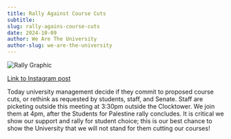 ```yaml
---
title: Rally Against Course Cuts
subtitle: 
slug: rally-agains-course-cuts
date: 2024-10-09
author: We Are The University
author-slug: we-are-the-university
---
```


![Rally Graphic](/media/rally.png)

[Link to Instagram post](https://instagram.com/p/DA4Es4UTDwp/)

Today university management decide if they commit to proposed course cuts, or rethink as requested by students, staff, and Senate. Staff are picketing outside this meeting at 3:30pm outside the Clocktower. We join them at 4pm, after the Students for Palestine rally concludes. It is critical we show our support and rally for student choice; this is our best chance to show the University that we will not stand for them cutting our courses!